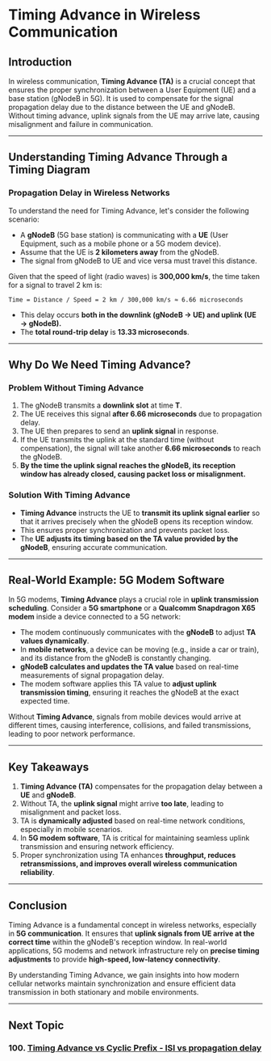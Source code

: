# **Timing Advance in Wireless Communication**

## **Introduction**
In wireless communication, **Timing Advance (TA)** is a crucial concept that ensures the proper synchronization between a User Equipment (UE) and a base station (gNodeB in 5G). It is used to compensate for the signal propagation delay due to the distance between the UE and gNodeB. Without timing advance, uplink signals from the UE may arrive late, causing misalignment and failure in communication.

---

## **Understanding Timing Advance Through a Timing Diagram**
### **Propagation Delay in Wireless Networks**
To understand the need for Timing Advance, let's consider the following scenario:
- A **gNodeB** (5G base station) is communicating with a **UE** (User Equipment, such as a mobile phone or a 5G modem device).
- Assume that the UE is **2 kilometers away** from the gNodeB.
- The signal from gNodeB to UE and vice versa must travel this distance.

Given that the speed of light (radio waves) is **300,000 km/s**, the time taken for a signal to travel 2 km is:
  
```Time = Distance / Speed = 2 km / 300,000 km/s ≈ 6.66 microseconds```

- This delay occurs **both in the downlink (gNodeB → UE) and uplink (UE → gNodeB).**
- The **total round-trip delay** is **13.33 microseconds**.

---

## **Why Do We Need Timing Advance?**
### **Problem Without Timing Advance**
1. The gNodeB transmits a **downlink slot** at time **T**.
2. The UE receives this signal **after 6.66 microseconds** due to propagation delay.
3. The UE then prepares to send an **uplink signal** in response.
4. If the UE transmits the uplink at the standard time (without compensation), the signal will take another **6.66 microseconds** to reach the gNodeB.
5. **By the time the uplink signal reaches the gNodeB, its reception window has already closed, causing packet loss or misalignment.**

### **Solution With Timing Advance**
- **Timing Advance** instructs the UE to **transmit its uplink signal earlier** so that it arrives precisely when the gNodeB opens its reception window.
- This ensures proper synchronization and prevents packet loss.
- The **UE adjusts its timing based on the TA value provided by the gNodeB**, ensuring accurate communication.

---

## **Real-World Example: 5G Modem Software**
In 5G modems, **Timing Advance** plays a crucial role in **uplink transmission scheduling**. Consider a **5G smartphone** or a **Qualcomm Snapdragon X65 modem** inside a device connected to a 5G network:
- The modem continuously communicates with the **gNodeB** to adjust **TA values dynamically**.
- In **mobile networks**, a device can be moving (e.g., inside a car or train), and its distance from the gNodeB is constantly changing.
- **gNodeB calculates and updates the TA value** based on real-time measurements of signal propagation delay.
- The modem software applies this TA value to **adjust uplink transmission timing**, ensuring it reaches the gNodeB at the exact expected time.

Without **Timing Advance**, signals from mobile devices would arrive at different times, causing interference, collisions, and failed transmissions, leading to poor network performance.

---

## **Key Takeaways**
1. **Timing Advance (TA)** compensates for the propagation delay between a **UE** and **gNodeB**.
2. Without TA, the **uplink signal** might arrive **too late**, leading to misalignment and packet loss.
3. TA is **dynamically adjusted** based on real-time network conditions, especially in mobile scenarios.
4. In **5G modem software**, TA is critical for maintaining seamless uplink transmission and ensuring network efficiency.
5. Proper synchronization using TA enhances **throughput, reduces retransmissions, and improves overall wireless communication reliability**.

---

## **Conclusion**
Timing Advance is a fundamental concept in wireless networks, especially in **5G communication**. It ensures that **uplink signals from UE arrive at the correct time** within the gNodeB's reception window. In real-world applications, 5G modems and network infrastructure rely on **precise timing adjustments** to provide **high-speed, low-latency connectivity**.

By understanding Timing Advance, we gain insights into how modern cellular networks maintain synchronization and ensure efficient data transmission in both stationary and mobile environments.


---
## Next Topic
### 100. [Timing Advance vs Cyclic Prefix - ISI vs propagation delay](TA_vs_Cyclic_Prefix_ISI_vs_Propagation_Delay.md)
